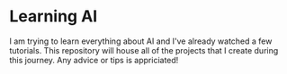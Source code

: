 # Learning AI
I am trying to learn everything about AI and I've already watched a few tutorials. This repository will house all of the projects that I create during this journey. 
Any advice or tips is appriciated!
